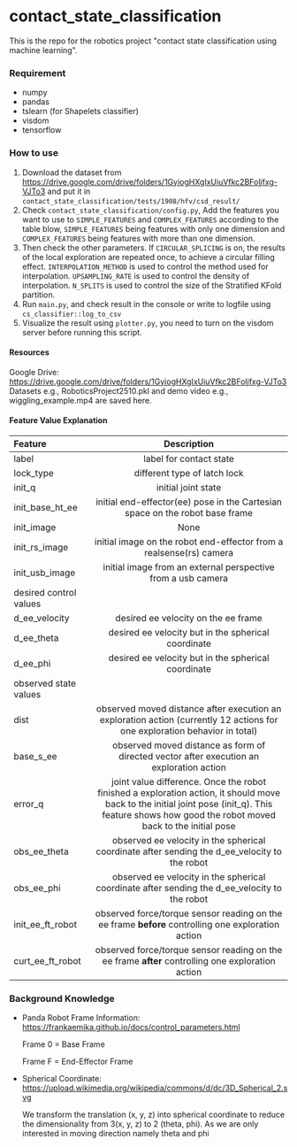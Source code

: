 # contact_state_classification
This is the repo for the robotics project "contact state classification using machine learning".

### Requirement
- numpy
- pandas
- tslearn (for Shapelets classifier)
- visdom
- tensorflow

### How to use
1. Download the dataset from https://drive.google.com/drive/folders/1GyiogHXgIxUiuVfkc2BFoljfxg-VJTo3 and put it in `contact_state_classification/tests/1908/hfv/csd_result/`
2. Check `contact_state_classification/config.py`, Add the features you want to use to `SIMPLE_FEATURES` and `COMPLEX_FEATURES` according to the table blow, `SIMPLE_FEATURES` being features with only one dimension and `COMPLEX_FEATURES` being features with more than one dimension.
3. Then check the other parameters. If `CIRCULAR_SPLICING` is on, the results of the local exploration are repeated once, to achieve a circular filling effect. `INTERPOLATION_METHOD` is used to control the method used for interpolation. `UPSAMPLING_RATE` is used to control the density of interpolation. `N_SPLITS` is used to control the size of the Stratified KFold partition.
4. Run `main.py`, and check result in the console or write to logfile using `cs_classifier::log_to_csv`
5. Visualize the result using `plotter.py`, you need to turn on the visdom server before running this script.


#### Resources
Google Drive: https://drive.google.com/drive/folders/1GyiogHXgIxUiuVfkc2BFoljfxg-VJTo3
Datasets e.g., RoboticsProject2510.pkl and demo video e.g., wiggling_example.mp4 are saved here.
#### Feature Value Explanation 
| Feature     | Description |
| :---        |    :----:   |
| label      | label for contact state       |
| lock_type   | different type of latch lock        |
| init_q   | initial joint state        |
| init_base_ht_ee   | initial end-effector(ee) pose in the Cartesian space on the robot base frame        |
| init_image   | None |
| init_rs_image   | initial image on the robot end-effector from a realsense(rs) camera      |
| init_usb_image   | initial image from an external perspective from a usb camera       |
| desired control values             |
| d_ee_velocity   | desired ee velocity on the ee frame      |
| d_ee_theta   | desired ee velocity but in the spherical coordinate        |
| d_ee_phi   | desired ee velocity but in the spherical coordinate        |
| observed state values             |
| dist   | observed moved distance after execution an exploration action (currently 12 actions for one exploration behavior in total)       |
| base_s_ee   | observed moved distance as form of directed vector after execution an exploration action        |
| error_q   | joint value difference. Once the robot finished a exploration action, it should move back to the initial joint pose (init_q). This feature shows how good the robot moved back to the initial pose       |
| obs_ee_theta   | observed ee velocity in the spherical coordinate after sending the d_ee_velocity to the robot        |
| obs_ee_phi   | observed ee velocity in the spherical coordinate after sending the d_ee_velocity to the robot        |
| init_ee_ft_robot   | observed force/torque sensor reading on the ee frame <strong> before </strong> controlling one exploration action         |
| curt_ee_ft_robot   | observed force/torque sensor reading on the ee frame <strong> after </strong> controlling one exploration action         |

### Background Knowledge
* Panda Robot Frame Information: 
  https://frankaemika.github.io/docs/control_parameters.html
  
  Frame 0 = Base Frame
  
  Frame F = End-Effector Frame
  
* Spherical Coordinate:
https://upload.wikimedia.org/wikipedia/commons/d/dc/3D_Spherical_2.svg
  
  We transform the translation (x, y, z) into spherical coordinate to reduce the dimensionality from 3(x, y, z) to 2 (theta, phi). As we are only interested in moving direction namely theta and phi
